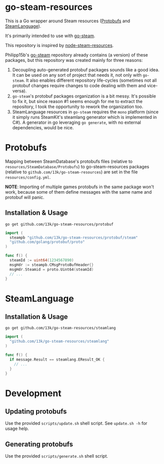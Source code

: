 # go-steam-resources

This is a Go wrapper around Steam resources
([Protobufs](https://github.com/SteamDatabase/Protobufs) and
[SteamLanguage](https://github.com/SteamRE/SteamKit/tree/master/Resources/SteamLanguage)).

It's primarily intended to use with [go-steam](https://github.com/Philipp15b/go-steam).

This repository is inspired by
[node-steam-resources](https://github.com/seishun/node-steam-resources).

Philipp15b's [go-steam](https://github.com/Philipp15b/go-steam) repository already contains (a
version) of these packages, but this repository was created mainly for three reasons:

1. Decoupling auto-generated protobuf packages sounds like a good idea. It can be used on any sort
   of project that needs it, not only with `go-steam`. It also enables different repository
   life-cycles (sometimes not all protobuf changes require changes to code dealing with them and
   vice-versa).
2. `go-steam`'s protobuf packages organization is a bit messy. It's possible to fix it, but since
   reason #1 seems enough for me to extract the repository, I took the opportunity to rework the
   organization too.
3. SteamLanguage resources in `go-steam` requires the `mono` platform (since it simply runs
   SteamKit's steamlang generator which is implemented in C#). A generator in go leveraging `go
   generate`, with no external dependencies, would be nice.

# Protobufs

Mapping between SteamDatabase's protobufs files (relative to `resources/SteamDatabase/Protobufs`) to
go-steam-resources packages (relative to `github.com/13k/go-steam-resources`) are set in the file
`resources/config.yml`.

**NOTE**: Importing of multiple games protobufs in the same package won't work, because some of them
define messages with the same name and protobuf will panic.

## Installation & Usage

`go get github.com/13k/go-steam-resources/protobuf`

```go
import (
  steampb "github.com/13k/go-steam-resources/protobuf/steam"
  "github.com/golang/protobuf/proto"
)

func f() {
  steamId := uint64(1234567890)
  msgHdr := steampb.CMsgProtoBufHeader{}
  msgHdr.Steamid = proto.Uint64(steamId)
  // ...
}
```

# SteamLanguage

## Installation & Usage

`go get github.com/13k/go-steam-resources/steamlang`

```go
import (
  "github.com/13k/go-steam-resources/steamlang"
)

func f() {
  if message.Result == steamlang.EResult_OK {
    // ...
  }
}
```

# Development

## Updating protobufs

Use the provided `scripts/update.sh` shell script. See `update.sh -h` for usage help.

## Generating protobufs

Use the provided `scripts/generate.sh` shell script.
